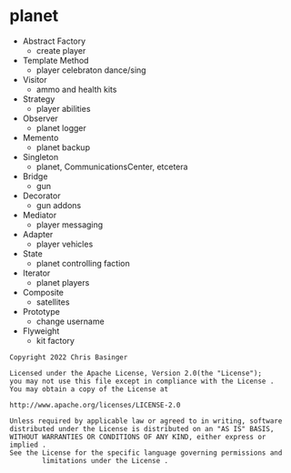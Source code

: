 # planet


- Abstract Factory 
  - create player
- Template Method
  - player celebraton dance/sing
- Visitor
  - ammo and health kits
- Strategy
  - player abilities
- Observer
  - planet logger
- Memento
  - planet backup
- Singleton
  - planet, CommunicationsCenter, etcetera
- Bridge
  - gun
- Decorator
  - gun addons
- Mediator
  - player messaging
- Adapter
  - player vehicles
- State
  - planet controlling faction
- Iterator
  - planet players
- Composite
  - satellites
- Prototype
  - change username
- Flyweight
  - kit factory

```
Copyright 2022 Chris Basinger

Licensed under the Apache License, Version 2.0(the "License");
you may not use this file except in compliance with the License .
You may obtain a copy of the License at

http://www.apache.org/licenses/LICENSE-2.0

Unless required by applicable law or agreed to in writing, software
distributed under the License is distributed on an "AS IS" BASIS,
WITHOUT WARRANTIES OR CONDITIONS OF ANY KIND, either express or implied .
See the License for the specific language governing permissions and
        limitations under the License .
```
